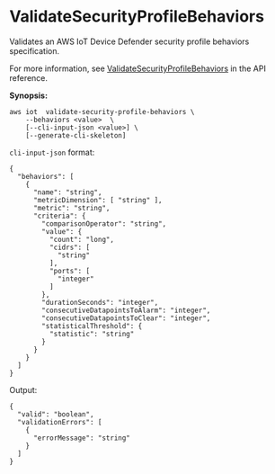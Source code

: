 # ValidateSecurityProfileBehaviors<a name="dd-api-iot-ValidateSecurityProfileBehaviors"></a>

Validates an AWS IoT Device Defender security profile behaviors specification\.

For more information, see [ValidateSecurityProfileBehaviors](https://docs.aws.amazon.com/iot/latest/apireference/API_ValidateSecurityProfileBehaviors.html) in the API reference\.

**Synopsis:**

```
aws iot  validate-security-profile-behaviors \
    --behaviors <value>  \
    [--cli-input-json <value>] \
    [--generate-cli-skeleton]
```

 `cli-input-json` format:

```
{
  "behaviors": [
    {
      "name": "string",
      "metricDimension": [ "string" ],
      "metric": "string",
      "criteria": {
        "comparisonOperator": "string",
        "value": {
          "count": "long",
          "cidrs": [
            "string"
          ],
          "ports": [
            "integer"
          ]
        },
        "durationSeconds": "integer",
        "consecutiveDatapointsToAlarm": "integer",
        "consecutiveDatapointsToClear": "integer",
        "statisticalThreshold": {
          "statistic": "string"
        }
      }
    }
  ]
}
```

Output:

```
{
  "valid": "boolean",
  "validationErrors": [
    {
      "errorMessage": "string"
    }
  ]
}
```